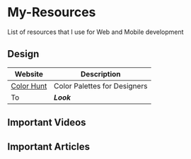 # My-Resources
List of resources that I use for Web and Mobile development 

## Design
 
Website | Description |
--- | --- |
[Color Hunt](https://colorhunt.co/) | Color Palettes for Designers |
To | *__Look__* |

## Important Videos

## Important Articles
